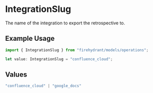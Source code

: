 # IntegrationSlug

The name of the integration to export the retrospective to.

## Example Usage

```typescript
import { IntegrationSlug } from "firehydrant/models/operations";

let value: IntegrationSlug = "confluence_cloud";
```

## Values

```typescript
"confluence_cloud" | "google_docs"
```